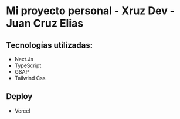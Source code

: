 # Mi proyecto personal - Xruz Dev - Juan Cruz Elias

## Tecnologías utilizadas: 
 - Next.Js
 - TypeScript
 - GSAP
 - Tailwind Css

## Deploy
 - Vercel
